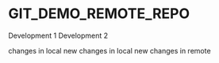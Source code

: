 # GIT_DEMO_REMOTE_REPO
Development 1
Development 2

changes in local
new changes in local
new changes in remote
